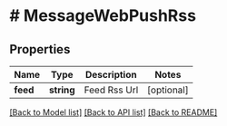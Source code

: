 # # MessageWebPushRss

## Properties

Name | Type | Description | Notes
------------ | ------------- | ------------- | -------------
**feed** | **string** | Feed Rss Url | [optional] 

[[Back to Model list]](../../README.md#documentation-for-models) [[Back to API list]](../../README.md#documentation-for-api-endpoints) [[Back to README]](../../README.md)


